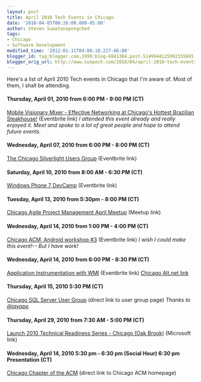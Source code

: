 ```yaml
---
layout: post
title: April 2010 Tech Events in Chicago
date: '2010-04-05T00:26:00.000-05:00'
author: Steven Suwatanapongched
tags:
- Chicago
- Software Development
modified_time: '2012-01-11T04:06:18.227-06:00'
blogger_id: tag:blogger.com,1999:blog-6841384.post-5149944125992155695
blogger_orig_url: http://www.sunpech.com/2010/04/april-2010-tech-events-in-chicago.html
---
```


Here's a list of April 2010 Tech events in Chicago that I'm aware of.  Most of them, I shall be attending.

#### Thursday, April 01, 2010 from 6:00 PM - 9:00 PM (CT)
<a href="http://mobilevisionary-dom.eventbrite.com/">Mobile Visionary Mixer - Effective Networking at Chicago's Hottest Brazilian Steakhouse!</a> (Eventbrite link)
<i>I attended this event already and really enjoyed it.  Meet and spoke to a lot of great people and hope to attend future events.</i>

#### Wednesday, April 07, 2010 from 6:00 PM - 8:00 PM (CT)
<a href="http://www.eventbrite.com/event/592578418/">The Chicago Silverlight Users Group</a> (Eventbrite link)

#### Saturday, April 10, 2010 from 8:00 AM - 6:30 PM (CT)
<a href="http://www.eventbrite.com/event/630371458">Windows Phone 7 DevCamp</a> (Eventbrite link)

#### Tuesday, April 13, 2010 from 5:30pm - 8:00 PM (CT)
<a href="http://www.meetup.com/Chicago-APM/calendar/12762946/">Chicago Agile Project Management April Meetup</a> (Meetup link)

#### Wednesday, April 14, 2010 from 1:00 PM - 4:00 PM (CT)
<a href="http://chicagoandroid-workshop3.eventbrite.com/">Chicago ACM: Android workshop #3</a> (Eventbrite link)
<i>I wish I could make this event!-- But I have work!</i>

#### Wednesday, April 14, 2010 from 6:00 PM - 8:30 PM (CT)
<a href="http://altnetchicago-groupsite.eventbrite.com/">Application Instrumentation with WMI</a> (Eventbrite link)
<a href="http://chicagoalt.net/event/April-2010-Meeting-Application-Instrumentation-with-WMI">Chicago Alt.net link</a>

#### Thursday, April 15, 2010 5:30 PM (CT)
<a href="http://chicago.sqlpass.org/">Chicago SQL Server User Group</a> (direct link to user group page)
<i>Thanks to </i><a href="http://twitter.com/jayape"><i>@jayape</i></a><i>.</i>

#### Thursday, April 29, 2010 from 7:30 AM - 5:00 PM (CT)
<a href="http://www.microsoft.com/business/2010events/DevEvents.aspx">Launch 2010 Technical Readiness Series - Chicago (Oak Brook)</a> (Microsoft link)

#### Wednesday, April 14, 2010 5:30 pm - 6:30 pm (Social Hour) 6:30 pm Presentation (CT)
<a href="http://www.chicagoacm.org/">Chicago Chapter of the ACM</a> (direct link to Chicago ACM homepage)